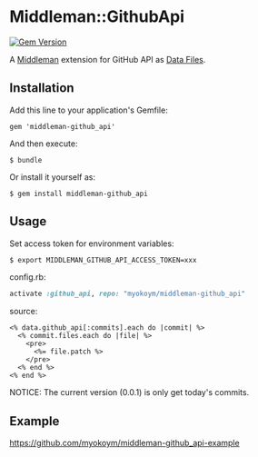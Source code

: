 # Middleman::GithubApi

[![Gem Version](https://badge.fury.io/rb/middleman-github_api.svg)](http://badge.fury.io/rb/middleman-github_api)

A [Middleman][] extension for GitHub API as [Data Files](https://middlemanapp.com/advanced/data_files/).

[Middleman]: https://middlemanapp.com/

## Installation

Add this line to your application's Gemfile:

    gem 'middleman-github_api'

And then execute:

    $ bundle

Or install it yourself as:

    $ gem install middleman-github_api

## Usage

Set access token for environment variables:

```bash
$ export MIDDLEMAN_GITHUB_API_ACCESS_TOKEN=xxx
```

config.rb:

```ruby
activate :github_api, repo: "myokoym/middleman-github_api"
```

source:

```erb
<% data.github_api[:commits].each do |commit| %>
  <% commit.files.each do |file| %>
    <pre>
      <%= file.patch %>
    </pre>
  <% end %>
<% end %>
```

NOTICE: The current version (0.0.1) is only get today's commits.

## Example

https://github.com/myokoym/middleman-github_api-example
